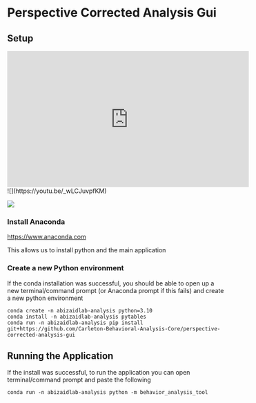 # Perspective Corrected Analysis Gui

## Setup 

<html>
<iframe width="560" height="315" src="https://www.youtube.com/embed/_wLCJuvpfKM" title="YouTube video player" frameborder="0" allow="accelerometer; autoplay; clipboard-write; encrypted-media; gyroscope; picture-in-picture; web-share" allowfullscreen></iframe>
</html>
![](https://youtu.be/_wLCJuvpfKM)

![](https://youtu.be/ucw7jR_qfww)

### Install Anaconda
https://www.anaconda.com

This allows us to install python and the main application

### Create a new Python environment
If the conda installation was successful, you should be able to open up a new terminal/command prompt (or Anaconda prompt if this fails) and create a new python environment
```
conda create -n abizaidlab-analysis python=3.10
conda install -n abizaidlab-analysis pytables
conda run -n abizaidlab-analysis pip install git+https://github.com/Carleton-Behavioral-Analysis-Core/perspective-corrected-analysis-gui
```

## Running the Application
If the install was successful, to run the application you can open terminal/command prompt and paste the following 
```
conda run -n abizaidlab-analysis python -m behavior_analysis_tool
```
